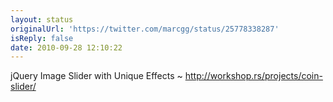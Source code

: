 ```yaml
---
layout: status
originalUrl: 'https://twitter.com/marcgg/status/25778338287'
isReply: false
date: 2010-09-28 12:10:22
---
```


jQuery Image Slider with Unique Effects ~ http://workshop.rs/projects/coin-slider/
